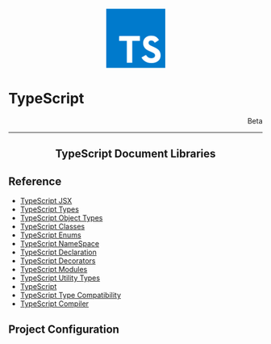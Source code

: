 <link rel="stylesheet" href="https://cdn.jsdelivr.net/npm/bootstrap-icons@1.5.0/font/bootstrap-icons.css">
<link rel="stylesheet" href="../../lib/doc_style.css">

<p align="center"><img alt="react-js" src="../media/typescript.svg" width="120"/></p>
<h1 style="text-align:left;">TypeScript</h1>

<p style="text-align:right">Beta</p>

------------------------------------------------------------------------------------

<h2 align="center">TypeScript Document Libraries <i class="bi bi-journals"></i></h2>

## Reference
* [TypeScript JSX](ts-jsx.md)
* [TypeScript Types](ts-types.md)
* [TypeScript Object Types](ts-object-types.md)
* [TypeScript Classes](ts-classes.md)
* [TypeScript Enums](ts-enums.md)
* [TypeScript NameSpace](ts-namespace.md)
* [TypeScript Declaration](ts-declaration.md)
* [TypeScript Decorators](ts-decorators.md)
* [TypeScript Modules](ts-modules.md)
* [TypeScript Utility Types](ts-utility-types.md)
* [TypeScript](ts-deep-dive.md)
* [TypeScript Type Compatibility](ts-type-compatibility.md)
* [TypeScript Compiler](ts-compiler.md)


## Project Configuration

























